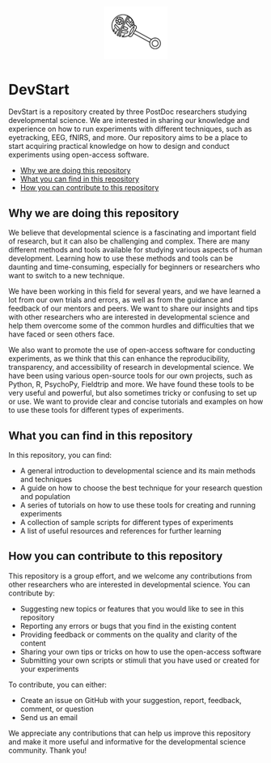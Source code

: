 
<div align="center">
  <picture style="text-align: right;">
    <source media="(prefers-color-scheme: dark)" srcset="https://github.com/TommasoGhilardi/DevStart/blob/main/source/_static/IconW.svg">
    <source media="(prefers-color-scheme: light)" srcset="https://github.com/TommasoGhilardi/DevStart/blob/main/source/_static/IconB.svg">
    <img alt="DevstartLogo" src="https://github.com/TommasoGhilardi/DevStart/blob/main/source/_static/IconB.svg" width="25%">
  </picture>
</div>


# DevStart 

DevStart is a repository created by three PostDoc researchers studying developmental science. We are interested in sharing our knowledge and experience on how to run experiments with different techniques, such as eyetracking, EEG, fNIRS, and more. Our repository aims to be a place to start acquiring practical knowledge on how to design and conduct experiments using open-access software.
- [Why we are doing this repository](#why-we-are-doing-this-repository)
- [What you can find in this repository](#what-you-can-find-in-this-repository)
- [How you can contribute to this repository](#how-you-can-contribute-to-this-repository)



## Why we are doing this repository

We believe that developmental science is a fascinating and important field of research, but it can also be challenging and complex. There are many different methods and tools available for studying various aspects of human development. Learning how to use these methods and tools can be daunting and time-consuming, especially for beginners or researchers who want to switch to a new technique.

We have been working in this field for several years, and we have learned a lot from our own trials and errors, as well as from the guidance and feedback of our mentors and peers. We want to share our insights and tips with other researchers who are interested in developmental science and help them overcome some of the common hurdles and difficulties that we have faced or seen others face.

We also want to promote the use of open-access software for conducting experiments, as we think that this can enhance the reproducibility, transparency, and accessibility of research in developmental science. We have been using various open-source tools for our own projects, such as Python, R, PsychoPy, Fieldtrip and more. We have found these tools to be very useful and powerful, but also sometimes tricky or confusing to set up or use. We want to provide clear and concise tutorials and examples on how to use these tools for different types of experiments.

## What you can find in this repository

In this repository, you can find:

- A general introduction to developmental science and its main methods and techniques
- A guide on how to choose the best technique for your research question and population
- A series of tutorials on how to use these tools for creating and running experiments
- A collection of sample scripts for different types of experiments
- A list of useful resources and references for further learning

## How you can contribute to this repository

This repository is a group effort, and we welcome any contributions from other researchers who are interested in developmental science. You can contribute by:

- Suggesting new topics or features that you would like to see in this repository
- Reporting any errors or bugs that you find in the existing content
- Providing feedback or comments on the quality and clarity of the content
- Sharing your own tips or tricks on how to use the open-access software
- Submitting your own scripts or stimuli that you have used or created for your experiments

To contribute, you can either:

- Create an issue on GitHub with your suggestion, report, feedback, comment, or question
- Send us an email

We appreciate any contributions that can help us improve this repository and make it more useful and informative for the developmental science community. Thank you!
